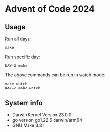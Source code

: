 # Advent of Code 2024

## Usage

Run all days:
```
make
```

Run specific day:
```
DAY=2 make
```

The above commands can be run in watch mode:
```
make watch
DAY=2 make watch
```

## System info

- Darwin Kernel Version 23.0.0
- go version go1.22.6 darwin/arm64
- GNU Make 3.81
